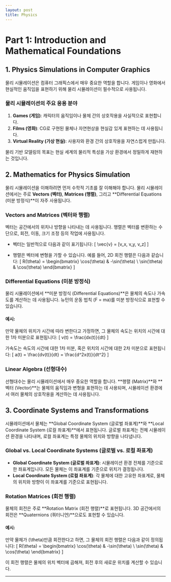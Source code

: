 ```yaml
---
layout: post
title: Physics
---
```



# Part 1: Introduction and Mathematical Foundations

## 1. Physics Simulations in Computer Graphics

물리 시뮬레이션은 컴퓨터 그래픽스에서 매우 중요한 역할을 합니다. 게임이나 영화에서 현실적인 움직임을 표현하기 위해 물리 시뮬레이션이 필수적으로 사용됩니다.

### 물리 시뮬레이션의 주요 응용 분야
1. **Games (게임)**: 캐릭터의 움직임이나 물체 간의 상호작용을 사실적으로 표현합니다.
2. **Films (영화)**: CG로 구현된 물체나 자연현상을 현실감 있게 표현하는 데 사용됩니다.
3. **Virtual Reality (가상 현실)**: 사용자와 환경 간의 상호작용을 자연스럽게 만듭니다.

물리 기반 모델링의 목표는 현실 세계의 물리적 특성을 가상 환경에서 정밀하게 재현하는 것입니다.

## 2. Mathematics for Physics Simulation

물리 시뮬레이션을 이해하려면 먼저 수학적 기초를 잘 이해해야 합니다. 물리 시뮬레이션에서는 주로 **Vectors (벡터)**, **Matrices (행렬)**, 그리고 **Differential Equations (미분 방정식)**이 자주 사용됩니다.

### Vectors and Matrices (벡터와 행렬)
벡터는 공간에서의 위치나 방향을 나타내는 데 사용됩니다. 행렬은 벡터를 변환하는 수단으로, 회전, 이동, 크기 조정 등의 작업에 사용됩니다.

- 벡터는 일반적으로 다음과 같이 표기됩니다:
  \[
  \vec{v} = [v_x, v_y, v_z]
  \]
  
- 행렬은 벡터에 변형을 가할 수 있습니다. 예를 들어, 2D 회전 행렬은 다음과 같습니다:
  \[
  R(\theta) = 
  \begin{bmatrix}
  \cos(\theta) & -\sin(\theta) \\
  \sin(\theta) & \cos(\theta)
  \end{bmatrix}
  \]

### Differential Equations (미분 방정식)
물리 시뮬레이션에서 **미분 방정식 (Differential Equations)**은 물체의 속도나 가속도를 계산하는 데 사용됩니다. 뉴턴의 운동 법칙 \(F = ma\)를 미분 방정식으로 표현할 수 있습니다.

#### 예시:
만약 물체의 위치가 시간에 따라 변한다고 가정하면, 그 물체의 속도는 위치의 시간에 대한 1차 미분으로 표현됩니다:
\[
v(t) = \frac{dx(t)}{dt}
\]

가속도는 속도의 시간에 대한 1차 미분, 혹은 위치의 시간에 대한 2차 미분으로 표현됩니다:
\[
a(t) = \frac{dv(t)}{dt} = \frac{d^2x(t)}{dt^2}
\]

### Linear Algebra (선형대수)
선형대수는 물리 시뮬레이션에서 매우 중요한 역할을 합니다. **행렬 (Matrix)**와 **벡터 (Vector)**는 물체의 움직임과 변형을 표현하는 데 사용되며, 시뮬레이션 환경에서 여러 물체의 상호작용을 계산하는 데 사용됩니다.

## 3. Coordinate Systems and Transformations

시뮬레이션에서 물체는 **Global Coordinate System (글로벌 좌표계)**와 **Local Coordinate System (로컬 좌표계)**에서 표현됩니다. 글로벌 좌표계는 전체 시뮬레이션 환경을 나타내며, 로컬 좌표계는 특정 물체의 위치와 방향을 나타냅니다.

### Global vs. Local Coordinate Systems (글로벌 vs. 로컬 좌표계)
- **Global Coordinate System (글로벌 좌표계)**: 시뮬레이션 환경 전체를 기준으로 한 좌표계입니다. 모든 물체는 이 좌표계를 기준으로 위치가 결정됩니다.
- **Local Coordinate System (로컬 좌표계)**: 각 물체에 대한 고유한 좌표계로, 물체의 위치와 방향이 이 좌표계를 기준으로 표현됩니다.

### Rotation Matrices (회전 행렬)
물체의 회전은 주로 **Rotation Matrix (회전 행렬)**로 표현됩니다. 3D 공간에서의 회전은 **Quaternions (쿼터니언)**으로도 표현할 수 있습니다.

#### 예시:
만약 물체가 \(\theta\)만큼 회전한다고 하면, 그 물체의 회전 행렬은 다음과 같이 정의됩니다:
\[
R(\theta) =
\begin{bmatrix}
\cos(\theta) & -\sin(\theta) \\
\sin(\theta) & \cos(\theta)
\end{bmatrix}
\]

이 회전 행렬은 물체의 위치 벡터에 곱해져, 회전 후의 새로운 위치를 계산할 수 있습니다.

---
